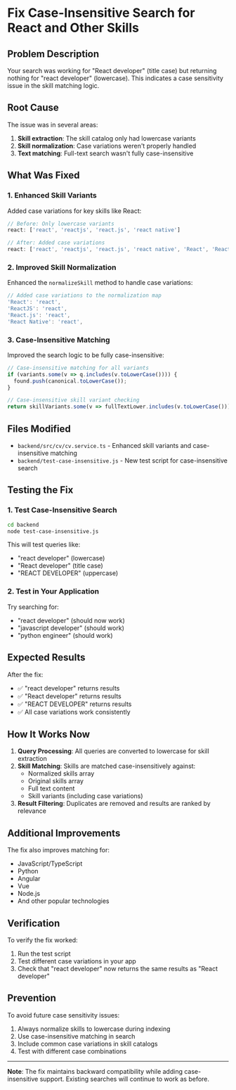# Fix Case-Insensitive Search for React and Other Skills

## Problem Description

Your search was working for "React developer" (title case) but returning nothing for "react developer" (lowercase). This indicates a case sensitivity issue in the skill matching logic.

## Root Cause

The issue was in several areas:

1. **Skill extraction**: The skill catalog only had lowercase variants
2. **Skill normalization**: Case variations weren't properly handled
3. **Text matching**: Full-text search wasn't fully case-insensitive

## What Was Fixed

### 1. Enhanced Skill Variants

Added case variations for key skills like React:

```typescript
// Before: Only lowercase variants
react: ['react', 'reactjs', 'react.js', 'react native']

// After: Added case variations
react: ['react', 'reactjs', 'react.js', 'react native', 'React', 'ReactJS', 'React.js', 'React Native']
```

### 2. Improved Skill Normalization

Enhanced the `normalizeSkill` method to handle case variations:

```typescript
// Added case variations to the normalization map
'React': 'react',
'ReactJS': 'react',
'React.js': 'react',
'React Native': 'react',
```

### 3. Case-Insensitive Matching

Improved the search logic to be fully case-insensitive:

```typescript
// Case-insensitive matching for all variants
if (variants.some(v => q.includes(v.toLowerCase()))) {
  found.push(canonical.toLowerCase());
}

// Case-insensitive skill variant checking
return skillVariants.some(v => fullTextLower.includes(v.toLowerCase()));
```

## Files Modified

- `backend/src/cv/cv.service.ts` - Enhanced skill variants and case-insensitive matching
- `backend/test-case-insensitive.js` - New test script for case-insensitive search

## Testing the Fix

### 1. Test Case-Insensitive Search

```bash
cd backend
node test-case-insensitive.js
```

This will test queries like:
- "react developer" (lowercase)
- "React developer" (title case)
- "REACT DEVELOPER" (uppercase)

### 2. Test in Your Application

Try searching for:
- "react developer" (should now work)
- "javascript developer" (should work)
- "python engineer" (should work)

## Expected Results

After the fix:

- ✅ "react developer" returns results
- ✅ "React developer" returns results  
- ✅ "REACT DEVELOPER" returns results
- ✅ All case variations work consistently

## How It Works Now

1. **Query Processing**: All queries are converted to lowercase for skill extraction
2. **Skill Matching**: Skills are matched case-insensitively against:
   - Normalized skills array
   - Original skills array
   - Full text content
   - Skill variants (including case variations)
3. **Result Filtering**: Duplicates are removed and results are ranked by relevance

## Additional Improvements

The fix also improves matching for:
- JavaScript/TypeScript
- Python
- Angular
- Vue
- Node.js
- And other popular technologies

## Verification

To verify the fix worked:

1. Run the test script
2. Test different case variations in your app
3. Check that "react developer" now returns the same results as "React developer"

## Prevention

To avoid future case sensitivity issues:

1. Always normalize skills to lowercase during indexing
2. Use case-insensitive matching in search
3. Include common case variations in skill catalogs
4. Test with different case combinations

---

**Note**: The fix maintains backward compatibility while adding case-insensitive support. Existing searches will continue to work as before. 